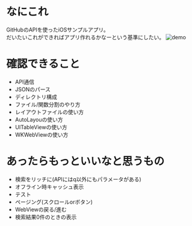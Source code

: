 # なにこれ
GitHubのAPIを使ったiOSサンプルアプリ。  
だいたいこれができればアプリ作れるかなーという基準にしたい。
![demo](https://github.com/Yaruki00/EasyGitHubUserSearch_iOS/blob/master/demo.gif)

# 確認できること
- API通信
- JSONのパース
- ディレクトリ構成
- ファイル/関数分割のやり方
- レイアウトファイルの使い方
- AutoLayouの使い方
- UITableViewの使い方
- WKWebViewの使い方

# あったらもっといいなと思うもの
- 検索をリッチに(APIにはq以外にもパラメータがある)
- オフライン時キャッシュ表示
- テスト
- ページング(スクロールorボタン)
- WebViewの戻る/進む
- 検索結果0件のときの表示

